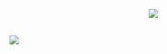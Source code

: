 <p align="center">
  <img src="https://capsule-render.vercel.app/api?text=Hello!✨&animation=fadeIn&type=waving&color=gradient&height=100"/>
</p>
<br>
<img align="center" src="https://github.com/mayankchaudhary26/Cool-Readme-ideas/blob/master/data/lofi.gif" />
<br>
